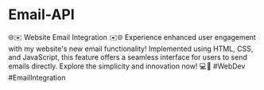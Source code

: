 # Email-API
 🌐✉️ Website Email Integration ✉️🌐  Experience enhanced user engagement with my website's new email functionality! Implemented using HTML, CSS, and JavaScript, this feature offers a seamless interface for users to send emails directly. Explore the simplicity and innovation now! 💻🚀 #WebDev #EmailIntegration
